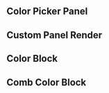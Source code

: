 ## Color Picker Panel

<code src="../example/panel.tsx"></code>

## Custom Panel Render

<code src="../example/panelRender.tsx"></code>

## Color Block

<code src="../example/block.tsx"></code>

## Comb Color Block

<code src="../example/combBlock.tsx"></code>
